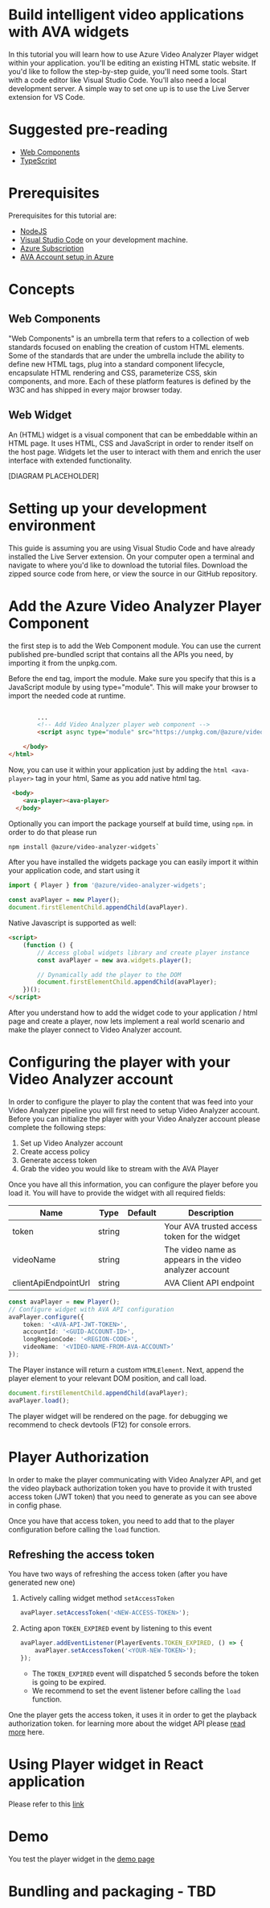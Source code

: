 # Build intelligent video applications with AVA widgets

In this tutorial you will learn how to use Azure Video Analyzer Player widget within your application.
you'll be editing an existing HTML static website. If you'd like to follow the step-by-step guide, you'll need some tools. Start with a code editor like Visual Studio Code. You'll also need a local development server. A simple way to set one up is to use the Live Server extension for VS Code.

# Suggested pre-reading

-   [Web Components](https://developer.mozilla.org/en-US/docs/Web/Web_Components)
-   [TypeScript](https://www.typescriptlang.org)

# Prerequisites

Prerequisites for this tutorial are:

-   [NodeJS](https://nodejs.org/en/download/)
-   [Visual Studio Code](https://code.visualstudio.com/) on your development machine.
-   [Azure Subscription](#TBD)
-   [AVA Account setup in Azure](https://review.docs.microsoft.com/en-us/azure/azure-video-analyzer/video-analyzer-docs/overview?branch=release-azure-video-analyzer)

# Concepts

## Web Components

"Web Components" is an umbrella term that refers to a collection of web standards focused on enabling the creation of custom HTML elements. Some of the standards that are under the umbrella include the ability to define new HTML tags, plug into a standard component lifecycle, encapsulate HTML rendering and CSS, parameterize CSS, skin components, and more. Each of these platform features is defined by the W3C and has shipped in every major browser today.

## Web Widget

An (HTML) widget is a visual component that can be embeddable within an HTML page. It uses HTML, CSS and JavaScript in order to render itself on the host page. Widgets let the user to interact with them and enrich the user interface with extended functionality.

[DIAGRAM PLACEHOLDER]

# Setting up your development environment

This guide is assuming you are using Visual Studio Code and have already installed the Live Server extension. On your computer open a terminal and navigate to where you'd like to download the tutorial files. Download the zipped source code from here, or view the source in our GitHub repository.

# Add the Azure Video Analyzer Player Component

the first step is to add the Web Component module. You can use the current published pre-bundled script that contains all the APIs you need, by importing it from the unpkg.com.

Before the end </body> tag, import the module. Make sure you specify that this is a JavaScript module by using type="module".
This will make your browser to import the needed code at runtime.

```html

        ...
        <!-- Add Video Analyzer player web component -->
        <script async type="module" src="https://unpkg.com/@azure/video-analyzer-widgets"></script>

    </body>
</html>
```

Now, you can use it within your application just by adding the `html <ava-player>` tag in your html,
Same as you add native html tag.

```html
 <body>
	<ava-player><ava-player>
  </body>
```

Optionally you can import the package yourself at build time, using `npm`. in order to do that please run

```bash
npm install @azure/video-analyzer-widgets`
```

After you have installed the widgets package you can easily import it within your application code, and start using it

```typescript
import { Player } from '@azure/video-analyzer-widgets';

const avaPlayer = new Player();
document.firstElementChild.appendChild(avaPlayer).

```

Native Javascript is supported as well:

```html
<script>
    (function () {
        // Access global widgets library and create player instance
        const avaPlayer = new ava.widgets.player();

        // Dynamically add the player to the DOM
        document.firstElementChild.appendChild(avaPlayer);
    })();
</script>
```

After you understand how to add the widget code to your application / html page and create a player, now lets implement a real world scenario and make the player connect to Video Analyzer account.

# Configuring the player with your Video Analyzer account

In order to configure the player to play the content that was feed into your Video Analyzer pipeline you will first need to setup Video Analyzer account.
Before you can initialize the player with your Video Analyzer account please complete the following steps:

1. Set up Video Analyzer account
2. Create access policy
3. Generate access token
4. Grab the video you would like to stream with the AVA Player

Once you have all this information, you can configure the player before you load it.
You will have to provide the widget with all required fields:

| Name                 | Type   | Default | Description                                             |
| -------------------- | ------ | ------- | ------------------------------------------------------- |
| token                | string |         | Your AVA trusted access token for the widget            |
| videoName            | string |         | The video name as appears in the video analyzer account |
| clientApiEndpointUrl | string |         | AVA Client API endpoint                                 |

```typescript
const avaPlayer = new Player();
// Configure widget with AVA API configuration
avaPlayer.configure({
    token: '<AVA-API-JWT-TOKEN>',
    accountId: '<GUID-ACCOUNT-ID>',
    longRegionCode: '<REGION-CODE>',
    videoName: '<VIDEO-NAME-FROM-AVA-ACCOUNT>’
});
```

The Player instance will return a custom `HTMLElement`.
Next, append the player element to your relevant DOM position, and call load.

```typescript
document.firstElementChild.appendChild(avaPlayer);
avaPlayer.load();
```

The player widget will be rendered on the page.
for debugging we recommend to check devtools (F12) for console errors.

# Player Authorization

In order to make the player communicating with Video Analyzer API, and get the video playback authorization token you have to provide it with trusted access token (JWT token) that you need to generate as you can see above in config phase.

Once you have that access token, you need to add that to the player configuration before calling the `load` function.

## Refreshing the access token

You have two ways of refreshing the access token (after you have generated new one)

1. Actively calling widget method `setAccessToken`
    ```typescript
    avaPlayer.setAccessToken('<NEW-ACCESS-TOKEN>');
    ```
2. Acting apon `TOKEN_EXPIRED` event by listening to this event
    ```typescript
    avaPlayer.addEventListener(PlayerEvents.TOKEN_EXPIRED, () => {
        avaPlayer.setAccessToken('<YOUR-NEW-TOKEN>');
    });
    ```
    - The `TOKEN_EXPIRED` event will dispatched 5 seconds before the token is going to be expired.
    - We recommend to set the event listener before calling the `load` function.

One the player gets the access token, it uses it in order to get the playback authorization token.
for learning more about the widget API please [read more](https://github.com/video-analyzer/widgets) here.

# Using Player widget in React application

Please refer to this [link](https://github.com/benbakhar/ava-demo)

# Demo

You test the player widget in the [demo page](https://aka.ms/ava-widgets-demo)

# Bundling and packaging - TBD
